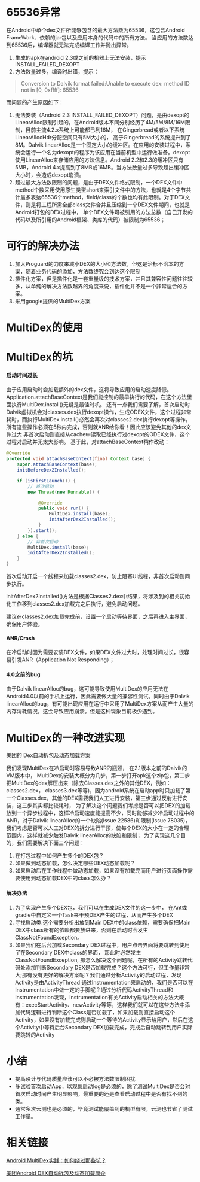 # 65536异常
在Android中单个dex文件所能够包含的最大方法数为65536，这包含Android FrameWork、依赖的jar包以及应用本身的代码中的所有方法。
当应用的方法数达到65536后，编译器就无法完成编译工作并抛出异常。
1. 生成的apk在android 2.3或之前的机器上无法安装，提示INSTALL_FAILED_DEXOPT
2. 方法数量过多，编译时出错，提示：
> Conversion to Dalvik format failed:Unable to execute dex: method ID not in [0, 0xffff]: 65536

而问题的产生原因如下：
1. 无法安装（Android 2.3 INSTALL_FAILED_DEXOPT）问题，是由dexopt的LinearAlloc限制引起的，在Android版本不同分别经历了4M/5M/8M/16M限制，目前主流4.2.x系统上可能都已到16M， 在Gingerbread或者以下系统LinearAllocHdr分配空间只有5M大小的， 高于Gingerbread的系统提升到了8M。Dalvik linearAlloc是一个固定大小的缓冲区。在应用的安装过程中，系统会运行一个名为dexopt的程序为该应用在当前机型中运行做准备。dexopt使用LinearAlloc来存储应用的方法信息。Android 2.2和2.3的缓冲区只有5MB，Android 4.x提高到了8MB或16MB。当方法数量过多导致超出缓冲区大小时，会造成dexopt崩溃。
2. 超过最大方法数限制的问题，是由于DEX文件格式限制，一个DEX文件中method个数采用使用原生类型short来索引文件中的方法，也就是4个字节共计最多表达65536个method，field/class的个数也均有此限制。对于DEX文件，则是将工程所需全部class文件合并且压缩到一个DEX文件期间，也就是Android打包的DEX过程中， 单个DEX文件可被引用的方法总数（自己开发的代码以及所引用的Android框架、类库的代码）被限制为65536；

# 可行的解决办法
1. 加大Proguard的力度来减小DEX的大小和方法数，但这是治标不治本的方案，随着业务代码的添加，方法数终究会到达这个限制
2. 插件化方案，但是插件化是一套重量级的技术方案，并且其兼容性问题往往较多，从单纯的解决方法数越界的角度来说，插件化并不是一个非常适合的方案。
3. 采用google提供的MultiDex方案

# MultiDex的使用

# MultiDex的坑
#### 启动时间过长
由于应用启动时会加载额外的dex文件，这将导致应用的启动速度降低。
Application.attachBaseContext是我们能控制的最早执行的代码，在这个方法里面执行MultiDex.install()无疑是最佳时机。
还有一点我们需要了解，首次启动时Dalvik虚拟机会对classes.dex执行dexopt操作，生成ODEX文件，这个过程非常耗时，而执行MultiDex.install()必然会再次对classes2.dex执行dexopt等操作，所有这些操作必须在5秒内完成，否则就ANR给你看！因此应该避免其他的dex文件过大
非首次启动则直接从cache中读取已经执行过dexopt的ODEX文件，这个过程对启动并无太大影响。
基于此，对attachBaseContext稍作改动：
```java
@Override
protected void attachBaseContext(final Context base) {
    super.attachBaseContext(base);
    initBeforeDex2Installed();

    if (isFirstLaunch()) {
        // 首次启动
        new Thread(new Runnable() {

            @Override
            public void run() {
                MultiDex.install(base);
                initAfterDex2Installed();
            }
        }).start();
    } else {
        // 非首次启动
        MultiDex.install(base);
        initAfterDex2Installed();
    }
}
```
首次启动开启一个线程来加载classes2.dex，防止阻塞UI线程，非首次启动则同步执行。

initAfterDex2Installed()方法是根据Classes2.dex中结果，将涉及到的相关初始化工作移到classes2.dex加载完之后执行，避免启动问题。

建议在classes2.dex加载完成前，设置一个启动等待界面，之后再进入主界面，确保用户体验。

#### ANR/Crash
在冷启动时因为需要安装DEX文件，如果DEX文件过大时，处理时间过长，很容易引发ANR（Application Not Responding）；

#### 4.0之前的bug
由于Dalvik linearAlloc的bug，这可能导致使用MultiDex的应用无法在Android4.0以前的手机上运行，因此需要做大量的兼容性测试。同时由于Dalvik linearAlloc的bug，有可能出现应用在运行中采用了MultiDex方案从而产生大量的内存消耗情况，这会导致应用崩溃。但是这种现象目前极少遇到。


# MultiDex的一种改进实现
美团的 Dex自动拆包及动态加载方案

我们发现MultiDex在冷启动时容易导致ANR的瓶颈， 在2.1版本之前的Dalvik的VM版本中， MultiDex的安装大概分为几步，第一步打开apk这个zip包，第二步把MultiDex的dex解压出来（除去Classes.dex之外的其他DEX，例如：classes2.dex， classes3.dex等等)，因为android系统在启动app时只加载了第一个Classes.dex，其他的DEX需要我们人工进行安装，第三步通过反射进行安装，这三步其实都比较耗时， 为了解决这个问题我们考虑是否可以把DEX的加载放到一个异步线程中，这样冷启动速度能提高不少，同时能够减少冷启动过程中的ANR，对于Dalvik linearAlloc的一个缺陷(Issue 22586)和限制(Issue 78035)，我们考虑是否可以人工对DEX的拆分进行干预，使每个DEX的大小在一定的合理范围内，这样就减少触发Dalvik linearAlloc的缺陷和限制； 为了实现这几个目的，我们需要解决下面三个问题：
1. 在打包过程中如何产生多个的DEX包？
2. 如果做到动态加载，怎么决定哪些DEX动态加载呢？
3. 如果启动后在工作线程中做动态加载，如果没有加载完而用户进行页面操作需要使用到动态加载DEX中的class怎么办？

#### 解决办法
1. 为了实现产生多个DEX包，我们可以在生成DEX文件的这一步中， 在Ant或gradle中自定义一个Task来干预DEX产生的过程，从而产生多个DEX
2. 寻找启动类.这个需要分析出放到Main DEX中的class依赖，需要确保把Main DEX中class所有的依赖都要放进来，否则在启动时会发生ClassNotFoundException。
3. 如果我们在后台加载Secondary DEX过程中，用户点击界面将要跳转到使用了在Secondary DEX中class的界面， 那此时必然发生ClassNotFoundException, 那怎么解决这个问题呢，在所有的Activity跳转代码处添加判断Secondary DEX是否加载完成？这个方法可行，但工作量非常大;那有没有更好的解决方案呢？我们通过分析Activity的启动过程，发现Activity是由ActivityThread 通过Instrumentation来启动的，我们是否可以在Instrumentation中做一定的手脚呢？通过分析代码ActivityThread和Instrumentation发现，Instrumentation有关Activity启动相关的方法大概有：execStartActivity、newActivity等等，这样我们就可以在这些方法中添加代码逻辑进行判断这个Class是否加载了，如果加载则直接启动这个Activity，如果没有加载完成则启动一个等待的Activity显示给用户，然后在这个Activity中等待后台Secondary DEX加载完成，完成后自动跳转到用户实际要跳转的Activity

# 小结
* 提高设计与代码质量应该可以不必被方法数限制困扰
* 多试验首次启动App，以观察启动log是必须的，除了测试MultiDex是否会对首次启动时间产生明显影响，最重要的还是查看启动过程中是否有找不到的类。
* 通常多次云测也是必须的，毕竟测试能覆盖到的机型有限，云测也节省了测试工作量。

# 相关链接
[Android MultiDex实践：如何绕过那些坑？](http://mp.weixin.qq.com/s?__biz=MzA4MjU5NTY0NA==&mid=405574783&idx=1&sn=6ff49fda8a7229bf6b2692fddcf23e04#rd)

[美团Android DEX自动拆包及动态加载简介](http://tech.meituan.com/mt-android-auto-split-dex.html)
